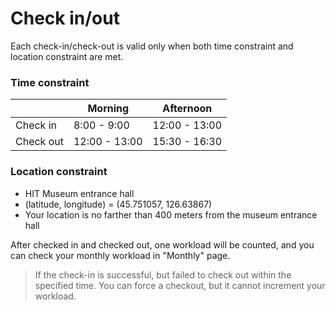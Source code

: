 # Check in/out

Each check-in/check-out is valid only when both time constraint and location constraint are met.

### Time constraint

||Morning|Afternoon|
|-|-|-|
|Check in|8:00 - 9:00|12:00 - 13:00|
|Check out|12:00 - 13:00|15:30 - 16:30|

### Location constraint

+ HIT Museum entrance hall
+ (latitude, longitude) = (45.751057, 126.63867)
+ Your location is no farther than 400 meters from the museum entrance hall

After checked in and checked out, one workload will be counted, and you can check your monthly workload in "Monthly" page.

> If the check-in is successful, but failed to check out within the specified time. You can force a checkout, but it cannot increment your workload.
